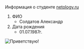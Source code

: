 Информация о студенте [netology.ru](netology.ru)
1. ФИО
	- Солдатов Александр
2. Дата рождения
	- 01.07.1987г.



![Приветствую!]([https://static.wikia.nocookie.net/nanatsunotaizai/images/e/e5/Maxresdefault.jpg/revision/latest?cb=20180813084716&path-prefix=ru](https://awesomereviews.ru/wp-content/uploads/2016/04/%D0%A8%D0%B8%D0%B4%D0%B7%D1%83%D0%BE-%D0%B8-%D0%A1%D0%B5%D0%BB%D1%8C%D1%82%D0%B8.jpg))
